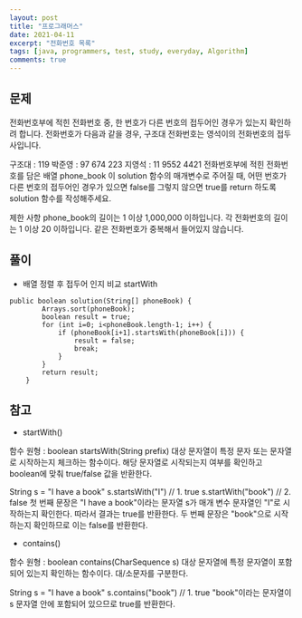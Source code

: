 ```yaml
---
layout: post
title: "프로그래머스"
date: 2021-04-11
excerpt: "전화번호 목록"
tags: [java, programmers, test, study, everyday, Algorithm]
comments: true
---
```



## 문제

 전화번호부에 적힌 전화번호 중, 한 번호가 다른 번호의 접두어인 경우가 있는지 확인하려 합니다.
전화번호가 다음과 같을 경우, 구조대 전화번호는 영석이의 전화번호의 접두사입니다.

구조대 : 119
박준영 : 97 674 223
지영석 : 11 9552 4421
전화번호부에 적힌 전화번호를 담은 배열 phone_book 이 solution 함수의 매개변수로 주어질 때, 어떤 번호가 다른 번호의 접두어인 경우가 있으면 false를 그렇지 않으면 true를 return 하도록 solution 함수를 작성해주세요.

제한 사항
phone_book의 길이는 1 이상 1,000,000 이하입니다.
각 전화번호의 길이는 1 이상 20 이하입니다.
같은 전화번호가 중복해서 들어있지 않습니다.


## 풀이


* 배열 정렬 후 접두어 인지 비교 startWith

```
public boolean solution(String[] phoneBook) {
        Arrays.sort(phoneBook);
        boolean result = true;
        for (int i=0; i<phoneBook.length-1; i++) {
            if (phoneBook[i+1].startsWith(phoneBook[i])) {
                result = false;
                break;
            }
        }
        return result;
    }
 ```
 
 
 ## 참고
 * startWith()

함수 원형 : boolean startsWith(String prefix)
대상 문자열이 특정 문자 또는 문자열로 시작하는지 체크하는 함수이다.
해당 문자열로 시작되는지 여부를 확인하고 boolean에 맞춰 true/false 값을 반환한다.

String s = "I have a book"
s.startsWith("I") // 1. true
s.startWith("book") // 2. false
첫 번째 문장은 "I have a book"이라는 문자열 s가 매개 변수 문자열인 "I"로 시작하는지 확인한다. 따라서 결과는 true를 반환한다.
두 번째 문장은 "book"으로 시작하는지 확인하므로 이는 false를 반환한다.


* contains()


함수 원형 : boolean contains(CharSequence s)
대상 문자열에 특정 문자열이 포함되어 있는지 확인하는 함수이다.
대/소문자를 구분한다.

String s = "I have a book"
s.contains("book") // 1. true
"book"이라는 문자열이 s 문자열 안에 포함되어 있으므로 true를 반환한다.
 
